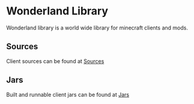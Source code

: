 # Wonderland Library
Wonderland library is a world wide library for minecraft clients and mods.

## Sources
Client sources can be found at [Sources](https://github.com/MarkGG8181/WonderlandLibrary/tree/main/sources)

## Jars
Built and runnable client jars can be found at [Jars](https://github.com/MarkGG8181/WonderlandLibrary/tree/main/jars)
